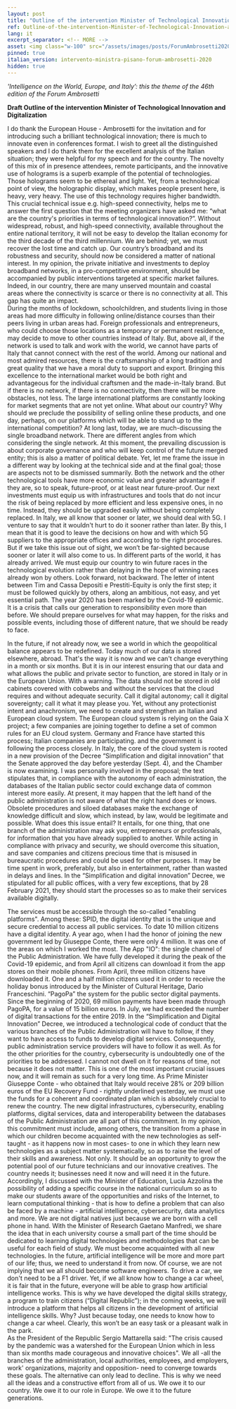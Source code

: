 ```yaml
---
layout: post
title: "Outline of the intervention Minister of Technological Innovation and Digitalization"
ref: Outline-of-the-intervention-Minister-of-Technological-Innovation-and-Digitalization
lang: it
excerpt_separator: <!-- MORE -->
asset: <img class="w-100" src="/assets/images/posts/ForumAmbrosetti2020PaolaPisano.jpeg" alt="Paola Pisano at Forum Ambrosetti"/>
pinned: true
italian_version: intervento-ministra-pisano-forum-ambrosetti-2020
hidden: true
---
```


_'Intelligence on the World, Europe, and Italy’: this the theme of the 46th edition of the Forum Ambrosetti_

<!-- MORE -->

**Draft Outline of the intervention Minister of Technological Innovation and Digitalization**

I do thank the European House - Ambrosetti for the invitation and for introducing such a brilliant technological innovation;  there is much to innovate even in conferences format.
I wish to greet all the distinguished speakers and I do thank them for the excellent analysis of the Italian situation; they were helpful for my speech and for the country.
The novelty of this mix of in presence attendees, remote participants, and the innovative use of holograms is a superb example of the potential of technologies. 
Those holograms seem to be ethereal and light. Yet, from a technological point of view, the holographic display, which makes people present here, is heavy, very heavy.
The use of this technology requires higher bandwidth.
This crucial technical issue e.g. high-speed connectivity, helps me to answer the first question that the meeting organizers have asked me: “what are the country's priorities in terms of technological innovation?”.
Without widespread, robust, and high-speed connectivity, available throughout the entire national territory, it will not be easy to develop the Italian economy for  the third decade of the third millennium.
We are behind; yet, we must recover the lost time and catch up. Our country’s broadband and its robustness and security, should now be considered a matter of national interest. 
In my opinion, the private initiative and investments to deploy broadband networks, in a pro-competitive environment, should be accompanied by public interventions targeted at specific market failures.
Indeed, in our country, there are many unserved mountain and coastal areas where the connectivity is scarce or there is no connectivity at all. 
This gap has quite an impact.  
During the months of lockdown, schoolchildren, and students living in those areas had more difficulty in following online/distance courses than their peers living in urban areas had.
Foreign professionals and entrepreneurs, who could choose those locations as a temporary or permanent residence, may decide to move to other countries instead of Italy. 
But, above all, if the network is used to talk and work with the world, we cannot have parts of Italy that cannot connect with the rest of the world. 
Among our national and most admired resources, there is the craftsmanship of a long tradition and great quality that we have a moral duty to support and export. 
Bringing this excellence to the international market would be both right and advantageous for the individual craftsmen and the made-in-Italy brand.
 But if there is no network, if there is no connectivity, then there will be more obstacles, not less.
The large international platforms are constantly looking for market segments that are not yet online. What about our country? Why should we preclude the possibility of selling online these products, and one day, perhaps, on our platforms which will be able to stand up to the international competition? 
At long last, today, we are much-discussing the single broadband network. There are different angles from which considering the single network. At this moment, the prevailing discussion is about corporate governance and who will keep control of the future merged entity;  this is also a matter of political debate.
Yet, let me frame the issue in a different way by looking at the technical side and at the final goal; those are aspects not to be dismissed summarily. 
Both the network and the other technological tools have more economic value and greater advantage if they are, so to speak, future-proof, or at least near future-proof.
 Our next investments must equip us with infrastructures and tools that do not incur the risk of being replaced by more efficient and less expensive ones, in no time. Instead, they should be upgraded easily without being completely replaced.
In Italy, we all know that sooner or later, we should deal with 5G. I venture to say that it wouldn't hurt to do it sooner rather than later. By this, I mean that it is good to leave the decisions on how and with which 5G suppliers to the appropriate offices and according to the right procedures. 
But if we take this issue out of sight, we won’t be far-sighted because sooner or later it will also come to us. 
In different parts of the world, it has already arrived. We must equip our country to win future races in the technological evolution rather than delaying in the hope of winning races already won by others. Look forward, not backward.
The letter of intent between Tim and Cassa Depositi e Prestiti-Equity is only the first step; it must be followed quickly by others, along an ambitious, not easy, and yet essential path.
The year 2020 has been marked by the Covid-19 epidemic. It is a crisis that calls our generation to responsibility even more than before. We should prepare ourselves for what may happen, for the risks and possible events, including those of different nature, that we should be ready to face.  

In the future, if not already now, we see a world in which the geopolitical balance appears to be redefined. 
Today much of our data is stored elsewhere, abroad. That's the way it is now and we can't change everything in a month or six months. 
But it is in our interest ensuring that our data and what allows the public and private sector to function, are stored in Italy or in the European Union. 
With a warning. The data should not be stored in old cabinets covered with cobwebs and without the services that the cloud requires and without adequate security. 
Call it digital autonomy; call it digital sovereignty; call it what it may please you. Yet, without any protectionist intent and anachronism, we need to create and strengthen an Italian and European cloud system.
The European cloud system is relying on the Gaia X project; a few companies are joining together to define a set of common rules for an EU cloud system.
 Germany and France have started this process; Italian companies are participating. and the government is following the process closely.
In Italy, the core of the cloud system is rooted in a new provision of the Decree “Simplification and digital innovation” that the Senate approved the day before yesterday (Sept. 4), and the Chamber is now examining. 
I was personally involved in the proposal; the text stipulates that, in compliance with the autonomy of each administration,  the databases of the Italian public sector could exchange data of common interest more easily. 
At present, it may happen that the left hand of the public administration is not aware of what the right hand does or knows. 
Obsolete procedures and siloed databases  make the exchange of knowledge difficult and slow, which instead, by law, would be legitimate and possible. What does this issue entail?
It entails, for one thing, that one branch of the administration may ask you, entrepreneurs or professionals, for information that you have already supplied to another.
While  acting in compliance with privacy and security,  we should overcome this situation, and save companies and citizens precious time that is misused in  bureaucratic procedures and could be used for other purposes.
 It may be time spent in work, preferably,  but also in entertainment, rather than wasted in delays and lines.
In the “Simplification and digital innovation” Decree, we stipulated for all public offices, with a very few exceptions, that by 28 February 2021, they should  start the processes so as to make their services available digitally. 

The services must be accessible through the so-called "enabling platforms".
Among these:
SPID, the digital identity that is the unique and secure credential to access all public services. To date 10 million citizens have a digital identity. A year ago, when I had the honor of joining the new government led by Giuseppe Conte, there were only 4 million. It was one of the areas on which I worked the most.
The App "IO": the single channel of the Public Administration. We have fully developed it during the peak of the Covid-19 epidemic, and from April all citizens can download it from the app stores on their mobile phones. 
From April, three million citizens have downloaded it. One and a half million citizens used it in order to receive the holiday bonus introduced by the Minister of Cultural Heritage, Dario Franceschini.
“PagoPa” the system for the public sector digital payments. Since the beginning of 2020, 69 million payments have been made through PagoPA, for a value of 15 billion euros. In July, we had exceeded the number of digital transactions for the entire 2019.
In the “Simplification and Digital Innovation” Decree, we introduced a technological code of conduct that the various branches of the Public Administration will have to follow, if they want to have access to funds to develop digital services. Consequently, public administration service providers will have to follow it as well.
As for the other priorities for the country, cybersecurity is undoubtedly one of the priorities to be addressed. 
I cannot not dwell on it for reasons of time, not because it does not matter. This is one of the most important crucial issues now, and it will remain as such for a very long time.
As Prime Minister Giuseppe Conte - who obtained  that Italy would receive 28% or 209 billion euros of the EU Recovery Fund - rightly underlined yesterday, we must use the funds for a coherent and coordinated plan which is absolutely crucial to renew the country. 
The new digital infrastructures, cybersecurity, enabling platforms, digital services,  data and interoperability between the databases of the Public Administration are all part of this commitment. 
In my opinion, this commitment must include, among others, the transition from a phase in which our children become acquainted with the new technologies as self-taught - as it happens now in most cases- to one in which they learn new technologies  as a subject matter systematically, so as to raise the level of their skills and awareness. Not only. It should be an opportunity to grow the potential pool of our future technicians and our innovative creatives. 
The country needs it; businesses need it now and will need it in the future. 
Accordingly,  I discussed with the Minister of Education, Lucia Azzolina the possibility of adding a specific course  in the national curriculum so as to make our students aware of the opportunities and risks of the Internet, to learn computational thinking - that is how to define a problem that can also be faced by a machine - artificial intelligence, cybersecurity, data analytics  and more. 
We are not digital natives just because we are born with a cell phone in hand. 
With the Minister of Research Gaetano Manfredi, we share the idea that in each university course a small part of the time should be dedicated to learning digital technologies and methodologies that can be useful for each  field of  study.
We must become acquainted with all new technologies. 
In the future, artificial intelligence will be more and more part of our life; thus,  we need to understand it from now.
Of course, we are not implying that we all should become software engineers. 
To drive a car, we don't need to be a F1 driver. Yet, if we all know how to change a car wheel, it is fair that in the future, everyone will be able to grasp how artificial intelligence works. 
This is why we have developed the digital skills strategy, a program to train citizens  (“Digital Republic”);  in the coming weeks, we will introduce a platform that helps all citizens in the development of artificial intelligence skills. 
Why? Just because today, one needs to know how to change a car wheel. 
Clearly, this won’t be an easy task or a pleasant  walk in the park.  
As the President of the Republic Sergio Mattarella said: "The crisis caused by the pandemic was a watershed for the European Union which in less than six months made courageous and innovative choices".
We all -all the branches of the administration, local authorities, employees, and employers, work' organizations, majority and opposition- need to converge towards these goals. 
The alternative can only lead to decline. 
This is why we need all the ideas and a constructive effort from all of us. 
We owe it to our country. We owe it to our role in Europe. We owe it to the future generations.



